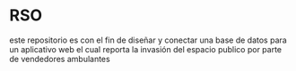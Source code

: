 # RSO
este repositorio es con el fin de diseñar  y conectar una base de datos para un aplicativo web el cual reporta la invasión del espacio publico por parte de vendedores ambulantes  
